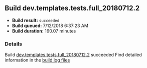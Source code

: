 ## Build dev.templates.tests.full_20180712.2
- **Build result:** `succeeded`
- **Build queued:** 7/12/2018 6:37:23 AM
- **Build duration:** 160.07 minutes
### Details
Build [dev.templates.tests.full_20180712.2](https://winappstudio.visualstudio.com/web/build.aspx?pcguid=a4ef43be-68ce-4195-a619-079b4d9834c2&builduri=vstfs%3a%2f%2f%2fBuild%2fBuild%2f26004) succeeded
Find detailed information in the [build log files](https://uwpctdiags.blob.core.windows.net/buildlogs/dev.templates.tests.full_20180712.2_logs.zip)
